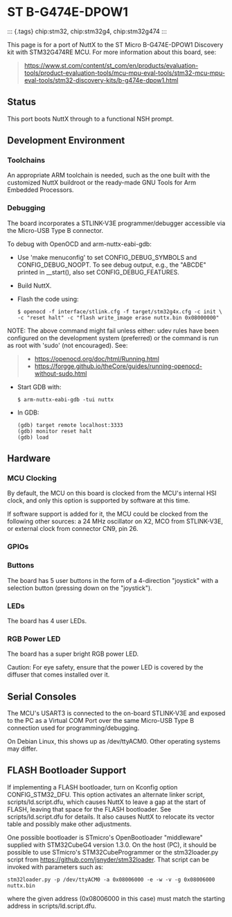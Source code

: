 ST B-G474E-DPOW1
================

::: {.tags}
chip:stm32, chip:stm32g4, chip:stm32g474
:::

This page is for a port of NuttX to the ST Micro B-G474E-DPOW1 Discovery
kit with STM32G474RE MCU. For more information about this board, see:

> <https://www.st.com/content/st_com/en/products/evaluation-tools/product-evaluation-tools/mcu-mpu-eval-tools/stm32-mcu-mpu-eval-tools/stm32-discovery-kits/b-g474e-dpow1.html>

Status
------

This port boots NuttX through to a functional NSH prompt.

Development Environment
-----------------------

### Toolchains

An appropriate ARM toolchain is needed, such as the one built with the
customized NuttX buildroot or the ready-made GNU Tools for Arm Embedded
Processors.

### Debugging

The board incorporates a STLINK-V3E programmer/debugger accessible via
the Micro-USB Type B connector.

To debug with OpenOCD and arm-nuttx-eabi-gdb:

-   Use \'make menuconfig\' to set CONFIG\_DEBUG\_SYMBOLS and
    CONFIG\_DEBUG\_NOOPT. To see debug output, e.g., the \"ABCDE\"
    printed in \_\_start(), also set CONFIG\_DEBUG\_FEATURES.

-   Build NuttX.

-   Flash the code using:

        $ openocd -f interface/stlink.cfg -f target/stm32g4x.cfg -c init \
        -c "reset halt" -c "flash write_image erase nuttx.bin 0x08000000"

NOTE: The above command might fail unless either: udev rules have been
configured on the development system (preferred) or the command is run
as root with \'sudo\' (not encouraged). See:

> -   <https://openocd.org/doc/html/Running.html>
> -   <https://forgge.github.io/theCore/guides/running-openocd-without-sudo.html>

-   Start GDB with:

        $ arm-nuttx-eabi-gdb -tui nuttx

-   In GDB:

        (gdb) target remote localhost:3333
        (gdb) monitor reset halt
        (gdb) load

Hardware
--------

### MCU Clocking

By default, the MCU on this board is clocked from the MCU\'s internal
HSI clock, and only this option is supported by software at this time.

If software support is added for it, the MCU could be clocked from the
following other sources: a 24 MHz oscillator on X2, MCO from STLINK-V3E,
or external clock from connector CN9, pin 26.

### GPIOs

### Buttons

The board has 5 user buttons in the form of a 4-direction \"joystick\"
with a selection button (pressing down on the \"joystick\").

### LEDs

The board has 4 user LEDs.

### RGB Power LED

The board has a super bright RGB power LED.

Caution: For eye safety, ensure that the power LED is covered by the
diffuser that comes installed over it.

Serial Consoles
---------------

The MCU\'s USART3 is connected to the on-board STLINK-V3E and exposed to
the PC as a Virtual COM Port over the same Micro-USB Type B connection
used for programming/debugging.

On Debian Linux, this shows up as /dev/ttyACM0. Other operating systems
may differ.

FLASH Bootloader Support
------------------------

If implementing a FLASH bootloader, turn on Kconfig option
CONFIG\_STM32\_DFU. This option activates an alternate linker script,
scripts/ld.script.dfu, which causes NuttX to leave a gap at the start of
FLASH, leaving that space for the FLASH bootloader. See
scripts/ld.script.dfu for details. It also causes NuttX to relocate its
vector table and possibly make other adjustments.

One possible bootloader is STmicro\'s OpenBootloader \"middleware\"
supplied with STM32CubeG4 version 1.3.0. On the host (PC), it should be
possible to use STmicro\'s STM32CubeProgrammer or the stm32loader.py
script from <https://github.com/jsnyder/stm32loader>. That script can be
invoked with parameters such as:

    stm32loader.py -p /dev/ttyACM0 -a 0x08006000 -e -w -v -g 0x08006000 nuttx.bin

where the given address (0x08006000 in this case) must match the
starting address in scripts/ld.script.dfu.
